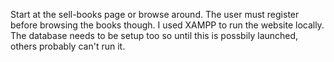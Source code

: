 Start at the sell-books page or browse around. The user must register before browsing the books though.
I used XAMPP to run the website locally. The database needs to be setup too so until this is possbily launched, others probably can't run it.
